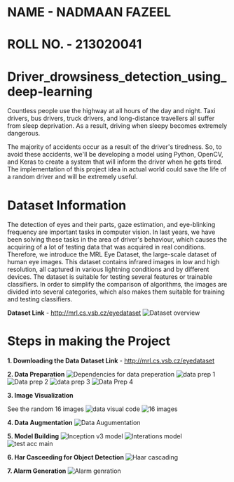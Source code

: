 # NAME - NADMAAN FAZEEL
# ROLL NO. - 213020041

# Driver_drowsiness_detection_using_deep-learning

Countless people use the highway at all hours of the day and night. Taxi drivers, bus drivers, truck drivers, and long-distance travellers all suffer from sleep deprivation. As a result, driving when sleepy becomes extremely dangerous.

The majority of accidents occur as a result of the driver's tiredness. So, to avoid these accidents, we'll be developing a model using Python, OpenCV, and Keras to create a system that will inform the driver when he gets tired. The implementation of this project idea in actual world could save the life of a random driver and will be extremely useful.

# Dataset Information 
The detection of eyes and their parts, gaze estimation, and eye-blinking frequency are important tasks in computer vision. In last years, we have been solving these tasks in the area of driver's behaviour, which causes the acquiring of a lot of testing data that was acquired in real conditions. Therefore, we introduce the MRL Eye Dataset, the large-scale dataset of human eye images. This dataset contains infrared images in low and high resolution, all captured in various lightning conditions and by different devices. The dataset is suitable for testing several features or trainable classifiers. In order to simplify the comparison of algorithms, the images are divided into several categories, which also makes them suitable for training and testing classifiers.

**Dataset Link** - http://mrl.cs.vsb.cz/eyedataset
![Dataset overview](https://user-images.githubusercontent.com/83595856/185231783-6d78b2f2-236e-4add-9228-d51fff8ce96c.jpg)

# Steps in making the Project 
**1. Downloading the Data** 
**Dataset Link** - http://mrl.cs.vsb.cz/eyedataset

**2. Data Preparation**
 ![Dependencies for data preperation ](https://user-images.githubusercontent.com/83595856/185232951-38a1e89d-8772-4f7f-b836-e14fbb3eef44.jpg)
 ![data prep 1](https://user-images.githubusercontent.com/83595856/185233016-abf05194-6cc8-4606-af35-06d7dfb94c72.jpg)
 ![Data prep 2](https://user-images.githubusercontent.com/83595856/185233093-0f97490c-bf9f-4b50-8b10-7da2139167e6.jpg)
 ![data prep 3](https://user-images.githubusercontent.com/83595856/185233251-bba126ed-8b52-465f-82ee-c88dd2ecaf02.jpg)
 ![Data Prep 4](https://user-images.githubusercontent.com/83595856/185233322-9b62ce10-df66-406f-bf92-5da6c8776fa9.jpg)
 
**3. Image Visualization**

See the random 16 images 
![data visual code](https://user-images.githubusercontent.com/83595856/185233835-82c561c9-e67a-4611-85e7-9cce52cc02ad.jpg)
![16 images](https://user-images.githubusercontent.com/83595856/185233984-eb03f03b-3481-4ed8-9d18-5c4d81096bff.jpg)

**4. Data Augmentation** 
![Data Augumentation](https://user-images.githubusercontent.com/83595856/185234221-176df607-6bea-4472-8529-4154168ee863.jpg)

**5. Model Building**
![Inception v3 model](https://user-images.githubusercontent.com/83595856/185234863-3f6b8024-5392-4e6f-97ba-c1ccae46b9ee.jpg)
![Interations model ](https://user-images.githubusercontent.com/83595856/185234920-1e0c31a3-00e3-42c6-b36c-707f917cbc09.jpg)
![test acc main](https://user-images.githubusercontent.com/83595856/185236174-41b11bc7-bf42-4695-bc19-055cb2739029.jpg)


**6. Har Casceeding for Object Detection**
![Haar cascading ](https://user-images.githubusercontent.com/83595856/185235290-435dd26f-9d17-4138-bd8b-4fc98823215c.jpg)

**7. Alarm Generation**
![Alarm genration](https://user-images.githubusercontent.com/83595856/185235611-bfa6001a-7fe4-4e4f-88d9-987299f03f7b.jpg)








